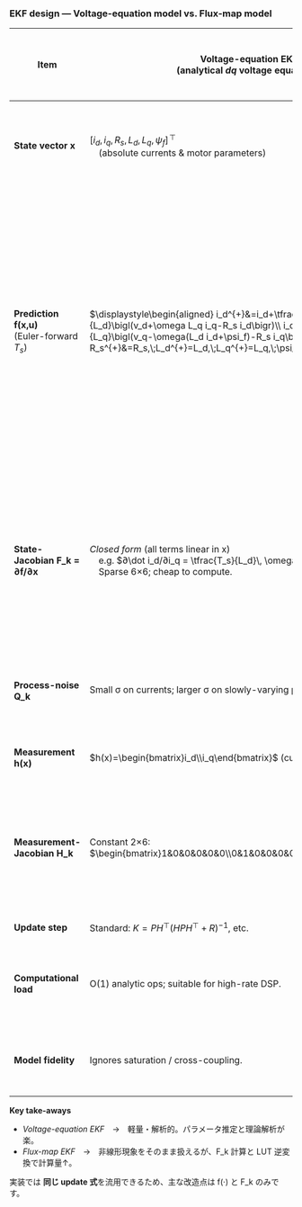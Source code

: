 ### EKF design — **Voltage-equation model vs. Flux-map model**

| Item                                           | **Voltage-equation EKF**<br>(analytical *dq* voltage equations)                                                                                                                                                                                              | **Flux-map EKF**<br>(measured Ψ-map + Δφ‐scheme)                                                                                                                                                                                                                                                                                                             |
| ---------------------------------------------- | ------------------------------------------------------------------------------------------------------------------------------------------------------------------------------------------------------------------------------------------------------------ | ------------------------------------------------------------------------------------------------------------------------------------------------------------------------------------------------------------------------------------------------------------------------------------------------------------------------------------------------------------ |
| **State vector x**                             | $[i_d,i_q,R_s,L_d,L_q,\psi_f]^{\!\top}$<br> (absolute currents & motor parameters)                                                                                                                                                                           | $[i_d,i_q,\,\Delta\! \phi_d,\,\Delta\! \phi_q,\,\Delta\!\psi_f,\,R_s]^{\!\top}$<br> (currents + “error flux” states)                                                                                                                                                                                                                                         |
| **Prediction f(x,u)**<br>(Euler-forward $T_s$) | $\displaystyle\begin{aligned} i_d^{+}&=i_d+\tfrac{T_s}{L_d}\bigl(v_d+\omega L_q i_q-R_s i_d\bigr)\\ i_q^{+}&=i_q+\tfrac{T_s}{L_q}\bigl(v_q-\omega(L_d i_d+\psi_f)-R_s i_q\bigr)\\ R_s^{+}&=R_s,\;L_d^{+}=L_d,\;L_q^{+}=L_q,\;\psi_f^{+}=\psi_f\end{aligned}$ | *step 1 — inverse LUT*<br> $i_d = \mathcal I_d(\phi_d,\phi_q)$, $i_q = \mathcal I_q(\phi_d,\phi_q)$<br>*step 2 — flux dynamics*<br> $\dot\phi_d = v_d-R_s i_d+\omega\phi_q$<br> $\dot\phi_q = v_q-R_s i_q-\omega\phi_d$<br> $\displaystyle\phi_d^{+}= \phi_d+T_s\dot\phi_d,\;\phi_q^{+}= \phi_q+T_s\dot\phi_q$<br> (Δ-states are updated through $\phi^{+}$) |
| **State-Jacobian F\_k = ∂f/∂x**                | *Closed form* (all terms linear in x)<br> e.g. $∂\dot i_d/∂i_q = \tfrac{T_s}{L_d}\, \omega L_q$.<br> Sparse 6×6; cheap to compute.                                                                                                                           | Contains LUT gradients: $∂i_d/∂\phi_d = (\partial\mathcal I_d/\partial\phi_d)$, etc.<br> ⇒ **non-linear, dense**, evaluated by bilinear-interp gradient or finite diff each step.                                                                                                                                                                            |
| **Process-noise Q\_k**                         | Small σ on currents; larger σ on slowly-varying parameters $R_s,ψ_f$.                                                                                                                                                                                        | Larger σ on Δ-flux states to absorb map mismatch; σ on $R_s$ as before.                                                                                                                                                                                                                                                                                      |
| **Measurement h(x)**                           | $h(x)=\begin{bmatrix}i_d\\i_q\end{bmatrix}$ (current sensors).                                                                                                                                                                                               | 同左 — currents still measured.                                                                                                                                                                                                                                                                                                                                |
| **Measurement-Jacobian H\_k**                  | Constant 2×6: $\begin{bmatrix}1&0&0&0&0&0\\0&1&0&0&0&0\end{bmatrix}$.                                                                                                                                                                                        | Same structure but columns permuted to match new state order (non-zero only in $i_d,i_q$ positions).                                                                                                                                                                                                                                                         |
| **Update step**                                | Standard: $K=P H^\top (H P H^\top+R)^{-1}$, etc.                                                                                                                                                                                                             | 同左 (表式不変)。                                                                                                                                                                                                                                                                                                                                                   |
| **Computational load**                         | O(1) analytic ops; suitable for high-rate DSP.                                                                                                                                                                                                               | Extra LUT lookup + gradient ⇒ heavier; often need numerical Jacobian.                                                                                                                                                                                                                                                                                        |
| **Model fidelity**                             | Ignores saturation / cross-coupling.                                                                                                                                                                                                                         | Reproduces measured saturation & MTPA/FW behaviour naturally.                                                                                                                                                                                                                                                                                                |

**Key take-aways**

* *Voltage-equation EKF* → 軽量・解析的。パラメータ推定と理論解析が楽。
* *Flux-map EKF* → 非線形現象をそのまま扱えるが、F\_k 計算と LUT 逆変換で計算量↑。

実装では **同じ update 式**を流用できるため、主な改造点は f(·) と F\_k のみです。
